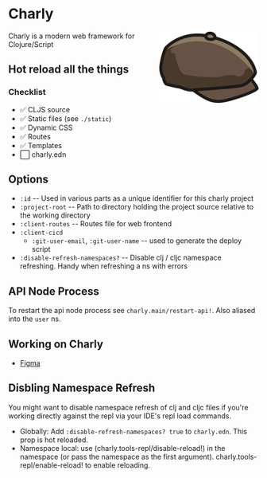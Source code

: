 # Charly

<img src="https://raw.githubusercontent.com/zk/charly/main/app/static/img/charly-logo-right.svg"
 alt="Charly logo" align="right" width="200" />

Charly is a modern web framework for Clojure/Script


## Hot reload all the things

### Checklist
* ✅ CLJS source
* ✅ Static files (see `./static`)
* ✅ Dynamic CSS
* ✅ Routes
* ✅ Templates
* ⬜️ charly.edn

## Options

* `:id` -- Used in various parts as a unique identifier for this charly project
* `:project-root` -- Path to directory holding the project source relative to the working directory
* `:client-routes` -- Routes file for web frontend
* `:client-cicd`
  * `:git-user-email`, `:git-user-name` -- used to generate the deploy script
* `:disable-refresh-namespaces?` -- Disable clj / cljc namespace refreshing. Handy when refreshing a ns with errors

## API Node Process

To restart the api node process see `charly.main/restart-api!`. Also aliased into the `user` ns.


## Working on Charly

* [Figma](https://www.figma.com/file/9sfOfkNHPSiMKCyLS6w2KJ/Charly?node-id=0%3A1&viewport=655%2C505%2C1)



## Disbling Namespace Refresh

You might want to disable namespace refresh of clj and cljc files if you're working directly against the repl via your IDE's repl load commands.

+ Globally: Add `:disable-refresh-namespaces? true` to `charly.edn`. This prop is hot reloaded.
+ Namespace local: use (charly.tools-repl/disable-reload!) in the namespace (or pass the namespace as the first argument). charly.tools-repl/enable-reload! to enable reloading.


